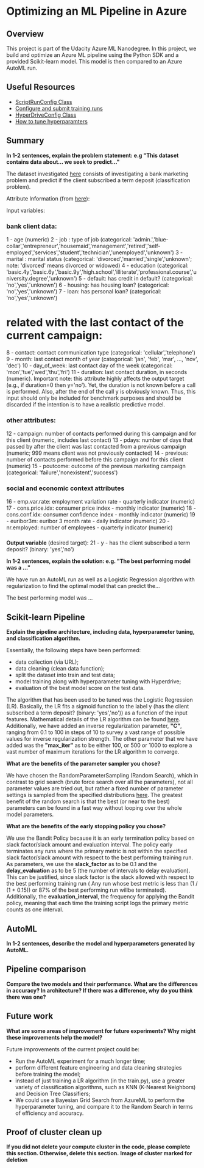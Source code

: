 # Optimizing an ML Pipeline in Azure

## Overview
This project is part of the Udacity Azure ML Nanodegree.
In this project, we build and optimize an Azure ML pipeline using the Python SDK and a provided Scikit-learn model.
This model is then compared to an Azure AutoML run.

## Useful Resources
- [ScriptRunConfig Class](https://docs.microsoft.com/en-us/python/api/azureml-core/azureml.core.scriptrunconfig?view=azure-ml-py)
- [Configure and submit training runs](https://docs.microsoft.com/en-us/azure/machine-learning/how-to-set-up-training-targets)
- [HyperDriveConfig Class](https://docs.microsoft.com/en-us/python/api/azureml-train-core/azureml.train.hyperdrive.hyperdriveconfig?view=azure-ml-py)
- [How to tune hyperparamters](https://docs.microsoft.com/en-us/azure/machine-learning/how-to-tune-hyperparameters)


## Summary
**In 1-2 sentences, explain the problem statement: e.g "This dataset contains data about... we seek to predict..."**

The dataset investigated [here](https://automlsamplenotebookdata.blob.core.windows.net/automl-sample-notebook-data/bankmarketing_train.csv) consists of investigating a bank marketing problem and predict if the client subscribed a term deposit (classification problem).

Attribute Information (from [here](https://archive.ics.uci.edu/ml/datasets/bank+marketing)):

Input variables:

### bank client data:
1 - age (numeric)
2 - job : type of job (categorical: 'admin.','blue-collar','entrepreneur','housemaid','management','retired','self-employed','services','student','technician','unemployed','unknown')
3 - marital : marital status (categorical: 'divorced','married','single','unknown'; note: 'divorced' means divorced or widowed)
4 - education (categorical: 'basic.4y','basic.6y','basic.9y','high.school','illiterate','professional.course','university.degree','unknown')
5 - default: has credit in default? (categorical: 'no','yes','unknown')
6 - housing: has housing loan? (categorical: 'no','yes','unknown')
7 - loan: has personal loan? (categorical: 'no','yes','unknown')
# related with the last contact of the current campaign:
8 - contact: contact communication type (categorical: 'cellular','telephone')
9 - month: last contact month of year (categorical: 'jan', 'feb', 'mar', ..., 'nov', 'dec')
10 - day_of_week: last contact day of the week (categorical: 'mon','tue','wed','thu','fri')
11 - duration: last contact duration, in seconds (numeric). Important note: this attribute highly affects the output target (e.g., if duration=0 then y='no'). Yet, the duration is not known before a call is performed. Also, after the end of the call y is obviously known. Thus, this input should only be included for benchmark purposes and should be discarded if the intention is to have a realistic predictive model.
### other attributes:
12 - campaign: number of contacts performed during this campaign and for this client (numeric, includes last contact)
13 - pdays: number of days that passed by after the client was last contacted from a previous campaign (numeric; 999 means client was not previously contacted)
14 - previous: number of contacts performed before this campaign and for this client (numeric)
15 - poutcome: outcome of the previous marketing campaign (categorical: 'failure','nonexistent','success')
### social and economic context attributes
16 - emp.var.rate: employment variation rate - quarterly indicator (numeric)
17 - cons.price.idx: consumer price index - monthly indicator (numeric)
18 - cons.conf.idx: consumer confidence index - monthly indicator (numeric)
19 - euribor3m: euribor 3 month rate - daily indicator (numeric)
20 - nr.employed: number of employees - quarterly indicator (numeric)

### 
**Output variable** (desired target):
21 - y - has the client subscribed a term deposit? (binary: 'yes','no')




**In 1-2 sentences, explain the solution: e.g. "The best performing model was a ..."**

We have run an AutoML run as well as a Logistic Regression algorithm with regularization to find the optimal model that can predict the...

The best performing model was ...
## Scikit-learn Pipeline
**Explain the pipeline architecture, including data, hyperparameter tuning, and classification algorithm.**

Essentially, the following steps have been performed:

- data collection (via URL);
- data cleaning (clean data function);
- split the dataset into train and test data;
- model training along with hyperparameter tuning with Hyperdrive;
- evaluation of the best model score on the test data.

The algorithm that has been used to be tuned was the Logistic Regression (LR).
Basically, the LR fits a sigmoid function to the label y (has the client subscribed a term deposit? (binary: 'yes','no')) as a function of the input features.
Mathematical details of the LR algorithm can be found [here](https://medium.com/data-science-group-iitr/logistic-regression-simplified-9b4efe801389).
Additionally, we have added an inverse regularization parameter, **"C"**, ranging from 0.1 to 100 in steps of 10 to survey a vast range of possible values for inverse regularization strength.
The other parameter that we have added was the **"max_iter"** as to be either 100, or 500 or 1000 to explore a vast number of maximum iterations for the LR algorithm to converge.

**What are the benefits of the parameter sampler you chose?**

We have chosen the RandomParameterSampling (Random Search), which in contrast to grid search (brute force search over all the parameters), not all parameter values are tried out, but rather a fixed number of parameter settings is sampled from the specified distributions [here](https://scikit-learn.org/stable/modules/generated/sklearn.model_selection.RandomizedSearchCV.html).
The greatest benefit of the random search is that the best (or near to the best) parameters can be found in a fast way without looping over the whole model parameters.


**What are the benefits of the early stopping policy you chose?**

We use the Bandit Policy because it  is an early termination policy based on slack factor/slack amount and evaluation interval.
The policy early terminates any runs where the primary metric is not within the specified slack factor/slack amount with respect to the best performing training run.
As parameters, we use the **slack_factor** as to be 0.1 and the **delay_evaluation** as to be 5 (the number of intervals to delay evaluation).
This can be justified, since slack factor is the slack allowed with respect to the best performing training run ( Any run whose best metric is less than (1 / (1 + 0.15)) or 87\% of the best performing run willbe terminated).
Additionally, the **evaluation_interval**, the frequency for applying the Bandit policy, meaning that each time the training script logs the primary metric counts as one interval.

## AutoML
**In 1-2 sentences, describe the model and hyperparameters generated by AutoML.**

## Pipeline comparison
**Compare the two models and their performance. What are the differences in accuracy? In architecture? If there was a difference, why do you think there was one?**

## Future work
**What are some areas of improvement for future experiments? Why might these improvements help the model?**

Future improvements of the current project could be:

- Run the AutoML experiment for a much longer time;
- perform different feature engineering and data cleaning strategies before training the model;
- instead of just training a LR algorithm (in the train.py), use a greater variety of classification algorithms, such as KNN (K-Nearest Neighbors) and Decision Tree Classifiers;
- We could use a Bayesian Grid Search from AzureML to perform the hyperparameter tuning, and compare it to the Random Search in terms of efficiency and accuracy.

## Proof of cluster clean up
**If you did not delete your compute cluster in the code, please complete this section. 
Otherwise, delete this section.**
**Image of cluster marked for deletion**
